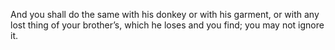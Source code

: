 And you shall do the same with his donkey or with his garment, or with any lost thing of your brother’s, which he loses and you find; you may not ignore it.
